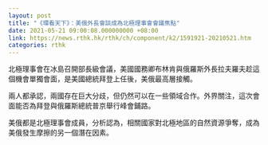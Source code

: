 ```yaml
---
layout: post
title: "《環看天下》：美俄外長會談成為北極理事會會議焦點"
date: 2021-05-21 09:00:08.000000000 +08:00
link: https://news.rthk.hk/rthk/ch/component/k2/1591921-20210521.htm
categories: rthk
---
```


北極理事會在冰島召開部長級會議，美國國務卿布林肯與俄羅斯外長拉夫羅夫趁這個機會單獨會面，是美國總統拜登上任後，美俄最高層接觸。

兩人都承認，兩國存在巨大分歧，但仍然可以在一些領域合作。外界關注，這次會面能否為拜登與俄羅斯總統普京舉行峰會鋪路。

美俄都是北極理事會成員，分析認為，相關國家對北極地區的自然資源爭奪，成為美俄發生摩擦的另一個潛在因素。
